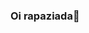 ### Oi rapaziada👋

<!--
**SirSad96/SirSad96** is a ✨ _special_ ✨ repository because its `README.md` (this file) appears on your GitHub profile.

Meu nome é Leo

Estou estudando na Alura
Estou me desenvolvendo na linguagem JavaScript
Utilizo esse espaço para minha organização e compartilhamento dos meu projetos desenvolvidos
